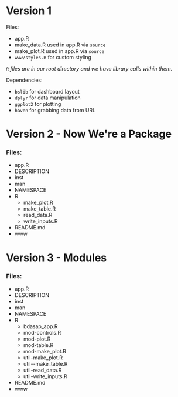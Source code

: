 # Version 1 

Files:
- app.R
- make_data.R used in app.R via `source`
- make_plot.R used in app.R via `source`
- `www/styles.R` for custom styling

*`R` files are in our root directory and we have library calls within them.*

Dependencies: 
- `bslib` for dashboard layout
- `dplyr` for data manipulation
- `ggplot2` for plotting
- `haven` for grabbing data from URL

# Version 2 - Now We're a Package

### Files:
* app.R
* DESCRIPTION
* inst
* man
* NAMESPACE
* R
  * make_plot.R
  * make_table.R
  * read_data.R
  * write_inputs.R
* README.md
* www

# Version 3 - Modules

### Files: 

* app.R
* DESCRIPTION
* inst
* man
* NAMESPACE
* R
  * bdasap_app.R
  * mod-controls.R
  * mod-plot.R
  * mod-table.R
  * mod-make_plot.R
  * util-make_plot.R
  * util--make_table.R
  * util-read_data.R
  * util-write_inputs.R
* README.md
* www
